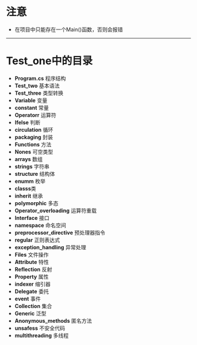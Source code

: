 # 注意
- 在项目中只能存在一个Main()函数，否则会报错

---
# Test_one中的目录
- **Program.cs** 程序结构
- **Test_two** 基本语法
- **Test_three** 类型转换
- **Variable** 变量
- **constant** 常量
- **Operatorr** 运算符
- **Ifelse** 判断
- **circulation** 循环
- **packaging** 封装
- **Functions** 方法
- **Nones** 可空类型
- **arrays** 数组
- **strings** 字符串
- **structure** 结构体
- **enumm** 枚举
- **classs**类
- **inherit** 继承
- **polymorphic** 多态
- **Operator_overloading** 运算符重载
- **Interface** 接口
- **namespace** 命名空间
- **preprocessor_directive** 预处理器指令
- **regular** 正则表达式
- **exception_handling** 异常处理
- **Files** 文件操作
- **Attribute** 特性
- **Reflection** 反射
- **Property** 属性
- **indexer** 缩引器
- **Delegate** 委托
- **event** 事件
- **Collection** 集合
- **Generic** 泛型
- **Anonymous_methods** 匿名方法
- **unsafess** 不安全代码
- **multithreading** 多线程